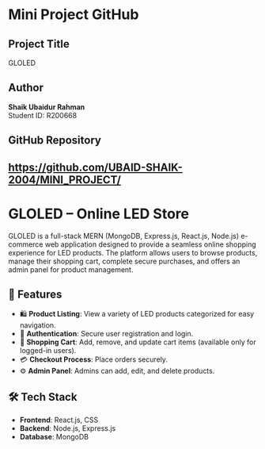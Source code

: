 # Mini Project GitHub

## Project Title
GLOLED

## Author
**Shaik Ubaidur Rahman**  
Student ID: R200668

## GitHub Repository
https://github.com/UBAID-SHAIK-2004/MINI_PROJECT/
---

# GLOLED – Online LED Store

GLOLED is a full-stack MERN (MongoDB, Express.js, React.js, Node.js) e-commerce web application designed to provide a seamless online shopping experience for LED products. The platform allows users to browse products, manage their shopping cart, complete secure purchases, and offers an admin panel for product management.

## 🔦 Features

- 🛍️ **Product Listing**: View a variety of LED products categorized for easy navigation.
- 🔐 **Authentication**: Secure user registration and login.
- 🛒 **Shopping Cart**: Add, remove, and update cart items (available only for logged-in users).
- 💳 **Checkout Process**: Place orders securely.
- ⚙️ **Admin Panel**: Admins can add, edit, and delete products.


## 🛠️ Tech Stack

- **Frontend**: React.js, CSS
- **Backend**: Node.js, Express.js
- **Database**: MongoDB 



